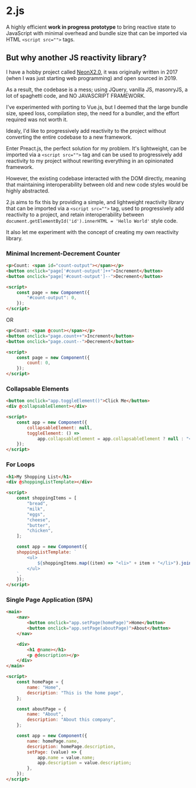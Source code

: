 # 2.js

A highly efficient **work in progress prototype** to bring reactive state to JavaScript with minimal overhead and bundle size that can be imported via HTML `<script src="">` tags.

## But why another JS reactivity library?

I have a hobby project called [NeonX2.0](https://grathium-industries.github.io/posts/deployments/NeonX2.0/login.html), it was originally written in 2017 (when I was just starting web programming) and open sourced in 2019.

As a result, the codebase is a mess; using JQuery, vanilla JS, masonryJS, a lot of spaghetti code, and NO JAVASCRIPT FRAMEWORK.

I've experimented with porting to Vue.js, but I deemed that the large bundle size, speed loss, compilation step, the need for a bundler, and the effort required was not worth it.

Idealy, I'd like to progressively add reactivity to the project without converting the entire codebase to a new framework.

Enter Preact.js, the perfect solution for my problem. It's lightweight, can be imported via a `<script src="">` tag and can be used to progressively add reactivity to my project without rewriting everything in an opinionated framework.

However, the existing codebase interacted with the DOM directly, meaning that maintaining interoperability between old and new code styles would be highly abstracted.

2.js aims to fix this by providing a simple, and lightweight reactivity library that can be imported via a `<script src="">` tag, used to progressively add reactivity to a project, and retain interoperability between `document.getElementById('id').innerHTML = 'Hello World'` style code.

It also let me experiment with the concept of creating my own reactivity library.

### Minimal Increment-Decrement Counter

```html
<p>Count: <span id="count-output"></span></p>
<button onclick="page['#count-output']++">Increment</button>
<button onclick="page['#count-output']--">Decrement</button>

<script>
    const page = new Component({
        "#count-output": 0,
    });
</script>
```

OR

```html
<p>Count: <span @count></span></p>
<button onclick="page.count++">Increment</button>
<button onclick="page.count--">Decrement</button>

<script>
    const page = new Component({
        count: 0,
    });
</script>
```

### Collapsable Elements

```html
<button onclick="app.toggleElement()">Click Me</button>
<div @collapsableElement></div>

<script>
    const app = new Component({
        collapsableElement: null,
        toggleElement: () =>
            app.collapsableElement = app.collapsableElement ? null : "<h1>Hello World</h1>",
    });
</script>
```

### For Loops

```html
<h1>My Shopping List</h1>
<div @shoppingListTemplate></div>

<script>
    const shoppingItems = [
        "bread",
        "milk",
        "eggs",
        "cheese",
        "butter",
        "chicken",
    ];

    const app = new Component({
    shoppingListTemplate: `
        <ul>
            ${shoppingItems.map((item) => "<li>" + item + "</li>").join("")}
        </ul>
    `,
    });
</script>
```

### Single Page Application (SPA)

```html
<main>
    <nav>
        <button onclick="app.setPage(homePage)">Home</button>
        <button onclick="app.setPage(aboutPage)">About</button>
    </nav>

    <div>
        <h1 @name></h1>
        <p @description></p>
    </div>
</main>

<script>
    const homePage = {
        name: "Home",
        description: "This is the home page",
    };

    const aboutPage = {
        name: "About",
        description: "About this company",
    };

    const app = new Component({
        name: homePage.name,
        description: homePage.description,
        setPage: (value) => {
            app.name = value.name;
            app.description = value.description;
        },
    });
</script>
```
